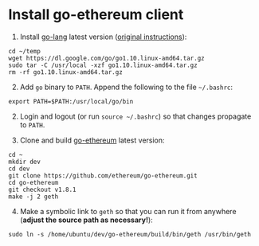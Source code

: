 Install go-ethereum client
==========================

1. Install [go-lang](https://golang.org) latest version ([original instructions](https://golang.org/doc/install)):
```
cd ~/temp
wget https://dl.google.com/go/go1.10.linux-amd64.tar.gz
sudo tar -C /usr/local -xzf go1.10.linux-amd64.tar.gz
rm -rf go1.10.linux-amd64.tar.gz
```

2. Add `go` binary to `PATH`. Append the following to the file `~/.bashrc`:
```
export PATH=$PATH:/usr/local/go/bin
```

2. Login and logout (or run `source ~/.bashrc`) so that changes propagate to `PATH`.

3. Clone and build [go-ethereum](https://github.com/ethereum/go-ethereum) latest version:
```
cd ~
mkdir dev
cd dev
git clone https://github.com/ethereum/go-ethereum.git
cd go-ethereum
git checkout v1.8.1
make -j 2 geth
```

4. Make a symbolic link to `geth` so that you can run it from anywhere (**adjust the source path as necessary!**):
```
sudo ln -s /home/ubuntu/dev/go-ethereum/build/bin/geth /usr/bin/geth
```
